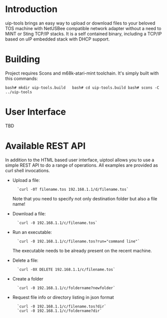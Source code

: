 

# Introduction

uip-tools brings an easy way to upload or download files to your beloved TOS machine with NetUSBee compatible network adapter without a need to MiNT or Sting TCP/IP stacks.
It is a self contained binary, including a TCP/IP based on uIP embedded stack with DHCP support.

# Building

Project requires Scons and m68k-atari-mint toolchain. It's simply built with this commands:

`bash# mkdir uip-tools.build  
bash# cd uip-tools.build
bash# scons -C ../uip-tools
`

# User Interface
 
TBD

# Available REST API

In addition to the HTML based user interface, uiptool allows you to use a simple REST API to do a range of operations. All examples are provided as curl shell invocations. 

* Upload a file:

		`curl -0T filename.tos 192.168.1.1/d/filename.tos`

	Note that you need to specify not only destination folder but also a file name!

* Download a file:

		`curl -0 192.168.1.1/c/filename.tos`

* Run an executable:

		`curl -0 192.168.1.1/c/filename.tos?run="command line"`
	The executable needs to be already present on the recent machine.

* Delete a file:

		`curl -0X DELETE 192.168.1.1/c/filename.tos`

* Create a folder

		`curl -0 192.168.1.1/c/foldername?newfolder`

* Request file info or directory listing in json format

		`curl -0 192.168.1.1/c/filename.tos?dir`
		`curl -0 192.168.1.1/c/foldername?dir`
